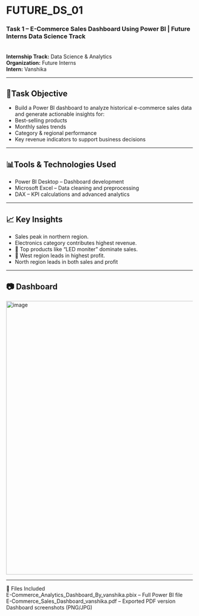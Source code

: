 # FUTURE_DS_01
<h3>Task 1 – E-Commerce Sales Dashboard Using Power BI | Future Interns Data Science Track <br><br></h3>
<b>Internship Track:</b> Data Science & Analytics<br>
<b>Organization:</b>  Future Interns<br>
<b>Intern:</b>  Vanshika<br>
<hr>
<h2>📌Task Objective<br></h2>
<ul>
<li>Build a Power BI dashboard to analyze historical e-commerce sales data and generate actionable insights for:<br></li>
<li>Best-selling products<br></li>
<li>Monthly sales trends<br></li>
<li>Category & regional performance<br></li>
<li>Key revenue indicators to support business decisions<br></li>
</ul>
<hr>
<h2>📊Tools & Technologies Used<br></h2>
<ul>
<li>Power BI Desktop – Dashboard development<br></li>
<li>Microsoft Excel – Data cleaning and preprocessing<br></li>
<li>DAX – KPI calculations and advanced analytics<br></li>
</ul>
<hr>

<h2>📈 Key Insights<br></h2>
<ul>
<li>Sales peak in northern region.<br></li>
<li>Electronics category contributes highest revenue.<br></li>
<li>🥇 Top products like “LED moniter” dominate sales.<br></li>
<li>📍 West region leads in highest profit.<br></li>
<li>North region leads in both sales and profit<br></li>
</ul>
<hr>
<h2>📷 Dashboard</h2>
<img width="1323" height="737" alt="image" src="https://github.com/user-attachments/assets/427b6398-4479-4339-8afd-2f7bf1edb7af" />
<hr>

📄 Files Included<br>
E-Commerce_Analytics_Dashboard_By_vanshika.pbix – Full Power BI file<br>
E-Commerce_Sales_Dashboard_vanshika.pdf – Exported PDF version<br>
Dashboard screenshots (PNG/JPG)<br>
